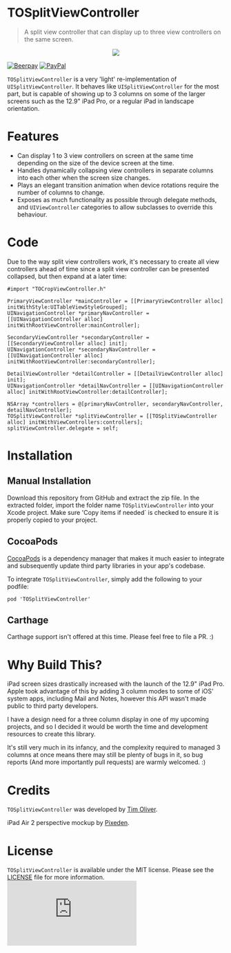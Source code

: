 # TOSplitViewController
> A split view controller that can display up to three view controllers on the same screen.

<p align="center">
<img src="https://raw.githubusercontent.com/timoliver/tosplitviewcontroller/master/screenshot.jpg" style="margin:0 auto" />
</p>

[![Beerpay](https://beerpay.io/TimOliver/TOSplitViewController/badge.svg?style=flat)](https://beerpay.io/TimOliver/TOSplitViewController)
[![PayPal](https://img.shields.io/badge/paypal-donate-blue.svg)](https://www.paypal.com/cgi-bin/webscr?cmd=_s-xclick&hosted_button_id=M4RKULAVKV7K8)

`TOSplitViewController` is a very 'light' re-implementation of `UISplitViewController`. It behaves like `UISplitViewController` for the most part, but is capable of showing up to 3 columns on some of the larger screens such as the 12.9" iPad Pro, or a regular iPad in landscape orientation.

# Features
* Can display 1 to 3 view controllers on screen at the same time depending on the size of the device screen at the time.
* Handles dynamically collapsing view controllers in separate columns into each other when the screen size changes.
* Plays an elegant transition animation when device rotations require the number of columns to change.
* Exposes as much functionality as possible through delegate methods, and `UIViewController` categories to allow subclasses to override this behaviour.

# Code
Due to the way split view controllers work, it's necessary to create all view controllers ahead of time since a split view controller can be presented collapsed, but then expand at a later time:

```objc
#import "TOCropViewController.h"

PrimaryViewController *mainController = [[PrimaryViewController alloc] initWithStyle:UITableViewStyleGrouped];
UINavigationController *primaryNavController = [[UINavigationController alloc] initWithRootViewController:mainController];

SecondaryViewController *secondaryController = [[SecondaryViewController alloc] init];
UINavigationController *secondaryNavController = [[UINavigationController alloc] initWithRootViewController:secondaryController];

DetailViewController *detailController = [[DetailViewController alloc] init];
UINavigationController *detailNavController = [[UINavigationController alloc] initWithRootViewController:detailController];

NSArray *controllers = @[primaryNavController, secondaryNavController, detailNavController];
TOSplitViewController *splitViewController = [[TOSplitViewController alloc] initWithViewControllers:controllers];
splitViewController.delegate = self;
```

# Installation

## Manual Installation

Download this repository from GitHub and extract the zip file. In the extracted folder, import the folder name `TOSplitViewController` into your Xcode project. Make sure 'Copy items if needed` is checked to ensure it is properly copied to your project.

## CocoaPods

[CocoaPods](https://cocoapods.org) is a dependency manager that makes it much easier to integrate and subsequently update third party libraries in your app's codebase.

To integrate `TOSplitViewController`, simply add the following to your podfile:

```
pod 'TOSplitViewController'
```

## Carthage

Carthage support isn't offered at this time. Please feel free to file a PR. :)

# Why Build This?

iPad screen sizes drastically increased with the launch of the 12.9" iPad Pro. Apple took advantage of this by adding 3 column modes to some of iOS' system apps, including Mail and Notes, however this API wasn't made public to third party developers.

I have a design need for a three column display in one of my upcoming projects, and so I decided it would be worth the time and development resources to create this library.

It's still very much in its infancy, and the complexity required to managed 3 columns at once means there may still be plenty of bugs in it, so bug reports (And more importantly pull requests) are warmly welcomed. :)

# Credits

`TOSplitViewController` was developed by [Tim Oliver](http://twitter.com/TimOliverAU).

iPad Air 2 perspective mockup by [Pixeden](http://pixeden.com).

# License

`TOSplitViewController` is available under the MIT license. Please see the [LICENSE](LICENSE) file for more information. ![analytics](https://ga-beacon.appspot.com/UA-5643664-16/TOSplitViewController/README.md?pixel)
